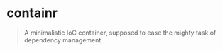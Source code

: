 # containr

> A minimalistic IoC container, supposed to ease the mighty task of dependency management
